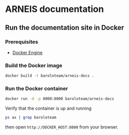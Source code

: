 # ARNEIS documentation

## Run the documentation site in Docker

### Prerequisites

* [Docker Engine](https://www.docker.com/products/container-runtime)

### Build the Docker image

```bash
docker build -t baroloteam/arneis-docs .
```

### Run the Docker container

```bash
docker run -d -p 8000:8000 baroloteam/arneis-docs
```

Verify that the container is up and running

```bash
ps ax | grep baroloteam
```

then open `http://DOCKER_HOST:8000` from your browser.

<!-- EOF -->
